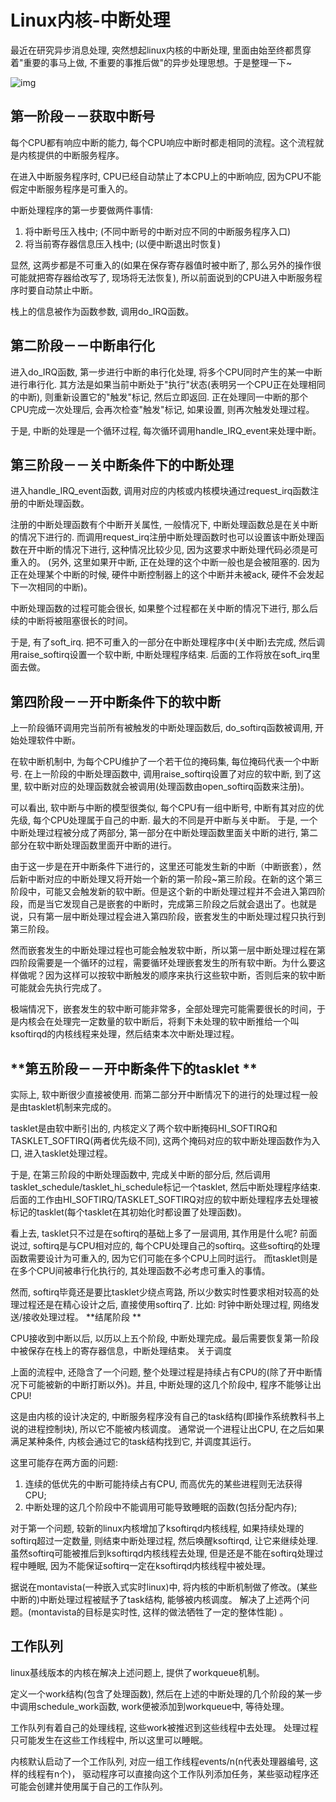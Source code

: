# Linux内核-中断处理

最近在研究异步消息处理, 突然想起linux内核的中断处理, 里面由始至终都贯穿着"重要的事马上做, 不重要的事推后做"的异步处理思想。于是整理一下~

![img](http://mmbiz.qpic.cn/mmbiz/yh0sDLwcT2FQRbmdfic6tjVNAMkaEcNSicmQ9BGyHY9TtIZkGRJRQzhJILKlyBm8a6eHlDF6IvQPXiaNpicmZUhYlw/640?wx_fmt=jpeg&tp=webp&wxfrom=5&wx_lazy=1&wx_co=1)

## **第一阶段－－获取中断号**

每个CPU都有响应中断的能力, 每个CPU响应中断时都走相同的流程。这个流程就是内核提供的中断服务程序。

在进入中断服务程序时, CPU已经自动禁止了本CPU上的中断响应, 因为CPU不能假定中断服务程序是可重入的。

中断处理程序的第一步要做两件事情:

1. 将中断号压入栈中; (不同中断号的中断对应不同的中断服务程序入口)
2. 将当前寄存器信息压入栈中; (以便中断退出时恢复)

显然, 这两步都是不可重入的(如果在保存寄存器值时被中断了, 那么另外的操作很可能就把寄存器给改写了, 现场将无法恢复), 所以前面说到的CPU进入中断服务程序时要自动禁止中断。

栈上的信息被作为函数参数, 调用do_IRQ函数。

## **第二阶段－－中断串行化**

进入do_IRQ函数, 第一步进行中断的串行化处理, 将多个CPU同时产生的某一中断进行串行化. 其方法是如果当前中断处于"执行"状态(表明另一个CPU正在处理相同的中断), 则重新设置它的"触发"标记, 然后立即返回. 正在处理同一中断的那个CPU完成一次处理后, 会再次检查"触发"标记, 如果设置, 则再次触发处理过程。

于是, 中断的处理是一个循环过程, 每次循环调用handle_IRQ_event来处理中断。

## **第三阶段－－关中断条件下的中断处理**

进入handle_IRQ_event函数, 调用对应的内核或内核模块通过request_irq函数注册的中断处理函数。

注册的中断处理函数有个中断开关属性, 一般情况下, 中断处理函数总是在关中断的情况下进行的. 而调用request_irq注册中断处理函数时也可以设置该中断处理函数在开中断的情况下进行, 这种情况比较少见, 因为这要求中断处理代码必须是可重入的。 (另外, 这里如果开中断, 正在处理的这个中断一般也是会被阻塞的. 因为正在处理某个中断的时候, 硬件中断控制器上的这个中断并未被ack, 硬件不会发起下一次相同的中断)。

中断处理函数的过程可能会很长, 如果整个过程都在关中断的情况下进行, 那么后续的中断将被阻塞很长的时间。

于是, 有了soft_irq. 把不可重入的一部分在中断处理程序中(关中断)去完成, 然后调用raise_softirq设置一个软中断, 中断处理程序结束. 后面的工作将放在soft_irq里面去做。

## **第四阶段－－开中断条件下的软中断**

上一阶段循环调用完当前所有被触发的中断处理函数后, do_softirq函数被调用, 开始处理软件中断。

在软中断机制中, 为每个CPU维护了一个若干位的掩码集, 每位掩码代表一个中断号. 在上一阶段的中断处理函数中, 调用raise_softirq设置了对应的软中断, 到了这里, 软中断对应的处理函数就会被调用(处理函数由open_softirq函数来注册)。

可以看出, 软中断与中断的模型很类似, 每个CPU有一组中断号, 中断有其对应的优先级, 每个CPU处理属于自己的中断. 最大的不同是开中断与关中断。
于是, 一个中断处理过程被分成了两部分, 第一部分在中断处理函数里面关中断的进行, 第二部分在软中断处理函数里面开中断的进行。

由于这一步是在开中断条件下进行的，这里还可能发生新的中断（中断嵌套），然后新中断对应的中断处理又将开始一个新的第一阶段~第三阶段。在新的这个第三阶段中，可能又会触发新的软中断。但是这个新的中断处理过程并不会进入第四阶段，而是当它发现自己是嵌套的中断时，完成第三阶段之后就会退出了。也就是说，只有第一层中断处理过程会进入第四阶段，嵌套发生的中断处理过程只执行到第三阶段。

然而嵌套发生的中断处理过程也可能会触发软中断，所以第一层中断处理过程在第四阶段需要是一个循环的过程，需要循环处理嵌套发生的所有软中断。为什么要这样做呢？因为这样可以按软中断触发的顺序来执行这些软中断，否则后来的软中断可能就会先执行完成了。

极端情况下，嵌套发生的软中断可能非常多，全部处理完可能需要很长的时间，于是内核会在处理完一定数量的软中断后，将剩下未处理的软中断推给一个叫ksoftirqd的内核线程来处理，然后结束本次中断处理过程。

## **第五阶段－－开中断条件下的tasklet **

实际上, 软中断很少直接被使用. 而第二部分开中断情况下的进行的处理过程一般是由tasklet机制来完成的。

tasklet是由软中断引出的, 内核定义了两个软中断掩码HI_SOFTIRQ和TASKLET_SOFTIRQ(两者优先级不同), 这两个掩码对应的软中断处理函数作为入口, 进入tasklet处理过程。

于是, 在第三阶段的中断处理函数中, 完成关中断的部分后, 然后调用tasklet_schedule/tasklet_hi_schedule标记一个tasklet, 然后中断处理程序结束. 后面的工作由HI_SOFTIRQ/TASKLET_SOFTIRQ对应的软中断处理程序去处理被标记的tasklet(每个tasklet在其初始化时都设置了处理函数)。

看上去, tasklet只不过是在softirq的基础上多了一层调用, 其作用是什么呢? 前面说过, softirq是与CPU相对应的, 每个CPU处理自己的softirq。这些softirq的处理函数需要设计为可重入的, 因为它们可能在多个CPU上同时运行。 而tasklet则是在多个CPU间被串行化执行的, 其处理函数不必考虑可重入的事情。

然而, softirq毕竟还是要比tasklet少绕点弯路, 所以少数实时性要求相对较高的处理过程还是在精心设计之后, 直接使用softirq了. 比如: 时钟中断处理过程, 网络发送/接收处理过程。
**结尾阶段 **

CPU接收到中断以后, 以历以上五个阶段, 中断处理完成。最后需要恢复第一阶段中被保存在栈上的寄存器信息，中断处理结束。
关于调度 

上面的流程中, 还隐含了一个问题, 整个处理过程是持续占有CPU的(除了开中断情况下可能被新的中断打断以外)。并且, 中断处理的这几个阶段中, 程序不能够让出CPU! 

这是由内核的设计决定的, 中断服务程序没有自己的task结构(即操作系统教科书上说的进程控制块), 所以它不能被内核调度。 通常说一个进程让出CPU, 在之后如果满足某种条件, 内核会通过它的task结构找到它, 并调度其运行。

这里可能存在两方面的问题: 

1. 连续的低优先的中断可能持续占有CPU, 而高优先的某些进程则无法获得CPU; 
2. 中断处理的这几个阶段中不能调用可能导致睡眠的函数(包括分配内存); 

对于第一个问题, 较新的linux内核增加了ksoftirqd内核线程, 如果持续处理的softirq超过一定数量, 则结束中断处理过程, 然后唤醒ksoftirqd, 让它来继续处理. 虽然softirq可能被推后到ksoftirqd内核线程去处理, 但是还是不能在softirq处理过程中睡眠, 因为不能保证softirq一定在ksoftirqd内核线程中被处理。 

据说在montavista(一种嵌入式实时linux)中, 将内核的中断机制做了修改。(某些中断的)中断处理过程被赋予了task结构, 能够被内核调度。 解决了上述两个问题。(montavista的目标是实时性, 这样的做法牺牲了一定的整体性能) 。

## 工作队列

linux基线版本的内核在解决上述问题上, 提供了workqueue机制。

定义一个work结构(包含了处理函数), 然后在上述的中断处理的几个阶段的某一步中调用schedule_work函数, work便被添加到workqueue中, 等待处理。

工作队列有着自己的处理线程, 这些work被推迟到这些线程中去处理。 处理过程只可能发生在这些工作线程中, 所以这里可以睡眠。

内核默认启动了一个工作队列, 对应一组工作线程events/n(n代表处理器编号, 这样的线程有n个)， 驱动程序可以直接向这个工作队列添加任务，某些驱动程序还可能会创建并使用属于自己的工作队列。



